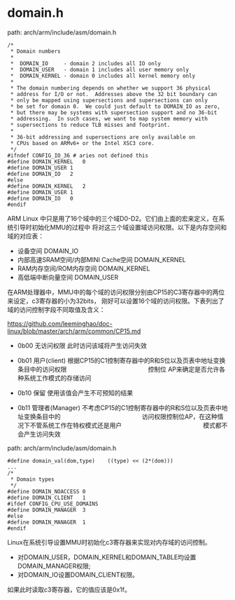 domain.h
========================================

path: arch/arm/include/asm/domain.h
```
/*
 * Domain numbers
 *
 *  DOMAIN_IO     - domain 2 includes all IO only
 *  DOMAIN_USER   - domain 1 includes all user memory only
 *  DOMAIN_KERNEL - domain 0 includes all kernel memory only
 *
 * The domain numbering depends on whether we support 36 physical
 * address for I/O or not.  Addresses above the 32 bit boundary can
 * only be mapped using supersections and supersections can only
 * be set for domain 0.  We could just default to DOMAIN_IO as zero,
 * but there may be systems with supersection support and no 36-bit
 * addressing.  In such cases, we want to map system memory with
 * supersections to reduce TLB misses and footprint.
 *
 * 36-bit addressing and supersections are only available on
 * CPUs based on ARMv6+ or the Intel XSC3 core.
 */
#ifndef CONFIG_IO_36 # aries not defined this
#define DOMAIN_KERNEL	0
#define DOMAIN_USER	1
#define DOMAIN_IO	2
#else
#define DOMAIN_KERNEL	2
#define DOMAIN_USER	1
#define DOMAIN_IO	0
#endif
```

ARM Linux 中只是用了16个域中的三个域D0-D2。它们由上面的宏来定义，在系统引导时初始化MMU的过程中
将对这三个域设置域访问权限。以下是内存空间和域的对应表：

* 设备空间                            DOMAIN_IO
* 内部高速SRAM空间/内部MINI Cache空间 DOMAIN_KERNEL
* RAM内存空间/ROM内存空间             DOMAIN_KERNEL
* 高低端中断向量空间                  DOMAIN_USER

在ARM处理器中，MMU中的每个域的访问权限分别由CP15的C3寄存器中的两位来设定，c3寄存器的小为32bits，
刚好可以设置16个域的访问权限。下表列出了域的访问控制字段不同取值及含义：

https://github.com/leeminghao/doc-linux/blob/master/arch/arm/common/CP15.md

* 0b00    无访问权限      此时访问该域将产生访问失效

* 0b01    用户(client)    根据CP15的C1控制寄存器中的R和S位以及页表中地址变换条目中的访问权限
　　　　　　　　　　　　　控制位 AP来确定是否允许各种系统工作模式的存储访问

* 0b10    保留            使用该值会产生不可预知的结果

* 0b11    管理者(Manager) 不考虑CP15的C1控制寄存器中的R和S位以及页表中地址变换条目中的
　　　　　　　　　　　　　访问权限控制位AP，在这种情况下不管系统工作在特权模式还是用户
　　　　　　　　　　　　　模式都不会产生访问失效

path: arch/arm/include/asm/domain.h
```
#define domain_val(dom,type)	((type) << (2*(dom)))
...
/*
 * Domain types
 */
#define DOMAIN_NOACCESS	0
#define DOMAIN_CLIENT	1
#ifdef CONFIG_CPU_USE_DOMAINS
#define DOMAIN_MANAGER	3
#else
#define DOMAIN_MANAGER	1
#endif
```

Linux在系统引导设置MMU时初始化c3寄存器来实现对内存域的访问控制。

* 对DOMAIN_USER，DOMAIN_KERNEL和DOMAIN_TABLE均设置DOMAIN_MANAGER权限;
* 对DOMAIN_IO设置DOMAIN_CLIENT权限。

如果此时读取c3寄存器，它的值应该是0x1f。